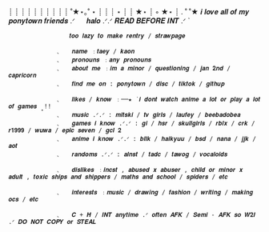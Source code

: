 

┊         ┊       ┊   ┊    ┊        ┊
┊         ┊       ┊   ┊   ˚★⋆｡˚  ⋆
┊         ┊       ┊   ⋆
┊         ┊       ★⋆
┊ ◦
★⋆      ┊ .  ˚
           ˚★                    𝒊 𝒍𝒐𝒗𝒆 𝒂𝒍𝒍 𝒐𝒇 𝒎𝒚 𝒑𝒐𝒏𝒚𝒕𝒐𝒘𝒏 𝒇𝒓𝒊𝒆𝒏𝒅𝒔 .ᐟ ` 
                                   `  𝒉𝒂𝒍𝒐 .ᐟ.ᐟ  𝑹𝑬𝑨𝑫 𝑩𝑬𝑭𝑶𝑹𝑬 𝑰𝑵𝑻 .ᐟ  `

                     𝒕𝒐𝒐 𝒍𝒂𝒛𝒚 𝒕𝒐 𝒎𝒂𝒌𝒆 𝒓𝒆𝒏𝒕𝒓𝒚 / 𝒔𝒕𝒓𝒂𝒘𝒑𝒂𝒈𝒆
                 
                 ﹑   𝒏𝒂𝒎𝒆 ﹕𝒕𝒂𝒆𝒚 / 𝒌𝒂𝒐𝒏
                 ﹑   𝒑𝒓𝒐𝒏𝒐𝒖𝒏𝒔 ﹕𝒂𝒏𝒚 𝒑𝒓𝒐𝒏𝒐𝒖𝒏𝒔
                 ﹑   𝒂𝒃𝒐𝒖𝒕 𝒎𝒆 ﹕𝒊𝒎 𝒂 𝒎𝒊𝒏𝒐𝒓 / 𝒒𝒖𝒆𝒔𝒕𝒊𝒐𝒏𝒊𝒏𝒈 / 𝒋𝒂𝒏 𝟐𝒏𝒅 / 𝒄𝒂𝒑𝒓𝒊𝒄𝒐𝒓𝒏
                 ﹑   𝒇𝒊𝒏𝒅 𝒎𝒆 𝒐𝒏 : 𝒑𝒐𝒏𝒚𝒕𝒐𝒘𝒏 / 𝒅𝒊𝒔𝒄 / 𝒕𝒊𝒌𝒕𝒐𝒌 / 𝒈𝒊𝒕𝒉𝒖𝒑
                 
                 ﹑   𝒍𝒊𝒌𝒆𝒔 / 𝒌𝒏𝒐𝒘 ﹕──★ ˙𝒊 𝒅𝒐𝒏𝒕 𝒘𝒂𝒕𝒄𝒉 𝒂𝒏𝒊𝒎𝒆 𝒂 𝒍𝒐𝒕 𝒐𝒓 𝒑𝒍𝒂𝒚 𝒂 𝒍𝒐𝒕 𝒐𝒇 𝒈𝒂𝒎𝒆𝒔 ̟ !!
                 ﹑   𝒎𝒖𝒔𝒊𝒄 .ᐟ.ᐟ : 𝒎𝒊𝒕𝒔𝒌𝒊 / 𝒕𝒗 𝒈𝒊𝒓𝒍𝒔 / 𝒍𝒂𝒖𝒇𝒆𝒚 / 𝒃𝒆𝒆𝒃𝒂𝒅𝒐𝒃𝒆𝒂
                 ﹑   𝒈𝒂𝒎𝒆𝒔 𝒊 𝒌𝒏𝒐𝒘 .ᐟ.ᐟ : 𝒈𝒊 / 𝒉𝒔𝒓 / 𝒔𝒌𝒖𝒍𝒍𝒈𝒊𝒓𝒍𝒔 / 𝒓𝒃𝒍𝒙 / 𝒄𝒓𝒌 / 𝒓𝟏𝟗𝟗𝟗 / 𝒘𝒖𝒘𝒂 / 𝒆𝒑𝒊𝒄 𝒔𝒆𝒗𝒆𝒏 / 𝒈𝒄𝒍 𝟐
                 ﹑   𝒂𝒏𝒊𝒎𝒆 𝒊 𝒌𝒏𝒐𝒘 .ᐟ.ᐟ : 𝒃𝒍𝒍𝒌 / 𝒉𝒂𝒊𝒌𝒚𝒖𝒖 / 𝒃𝒔𝒅 / 𝒏𝒂𝒏𝒂 / 𝒋𝒋𝒌 / 𝒂𝒐𝒕
                 ﹑   𝒓𝒂𝒏𝒅𝒐𝒎𝒔 .ᐟ.ᐟ : 𝒂𝒍𝒏𝒔𝒕 / 𝒕𝒂𝒅𝒄 / 𝒕𝒂𝒘𝒐𝒈 / 𝒗𝒐𝒄𝒂𝒍𝒐𝒊𝒅𝒔

                 ﹑   𝒅𝒊𝒔𝒍𝒊𝒌𝒆𝒔 ﹕𝒊𝒏𝒄𝒔𝒕 , 𝒂𝒃𝒖𝒔𝒆𝒅 𝒙 𝒂𝒃𝒖𝒔𝒆𝒓 , 𝒄𝒉𝒊𝒍𝒅 𝒐𝒓 𝒎𝒊𝒏𝒐𝒓 𝒙 𝒂𝒅𝒖𝒍𝒕 , 𝒕𝒐𝒙𝒊𝒄 𝒔𝒉𝒊𝒑𝒔 𝒂𝒏𝒅 𝒔𝒉𝒊𝒑𝒑𝒆𝒓𝒔 / 𝒎𝒂𝒕𝒉𝒔 𝒂𝒏𝒅 𝒔𝒄𝒉𝒐𝒐𝒍 / 𝒔𝒑𝒊𝒅𝒆𝒓𝒔 / 𝒆𝒕𝒄
                 
                 ﹑   𝒊𝒏𝒕𝒆𝒓𝒆𝒔𝒕𝒔 ﹕𝒎𝒖𝒔𝒊𝒄 / 𝒅𝒓𝒂𝒘𝒊𝒏𝒈 / 𝒇𝒂𝒔𝒉𝒊𝒐𝒏 / 𝒘𝒓𝒊𝒕𝒊𝒏𝒈 / 𝒎𝒂𝒌𝒊𝒏𝒈 𝒐𝒄𝒔 / 𝒆𝒕𝒄

                 ﹑   𝑪 + 𝑯 / 𝑰𝑵𝑻 𝒂𝒏𝒚𝒕𝒊𝒎𝒆 .ᐟ 𝒐𝒇𝒕𝒆𝒏 𝑨𝑭𝑲 / 𝑺𝒆𝒎𝒊 - 𝑨𝑭𝑲 𝒔𝒐 𝑾𝟐𝑰 .ᐟ 𝑫𝑶 𝑵𝑶𝑻 𝑪𝑶𝑷𝒀 𝒐𝒓 𝑺𝑻𝑬𝑨𝑳 


                 


                
